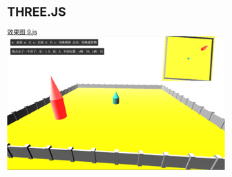 <!--
 * @Author: Li Jian
 * @Date: 2021-12-16 11:44:00
 * @LastEditTime: 2021-12-16 11:45:31
 * @LastEditors: Li Jian
-->

# THREE.JS

[效果图 9.js](./效果图.png)
![Alt text](https://github.com/TcTOrz/3.js/blob/master/%E6%95%88%E6%9E%9C%E5%9B%BE.png)
